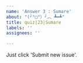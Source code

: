 ```yaml
---
name: 'Answer 3 : Sumare'
about: "(╯°□°）╯︵ ┻━┻"
title: quiz|23|Sumare
labels: ''
assignees: ''

---
```


Just click 'Submit new issue'.
